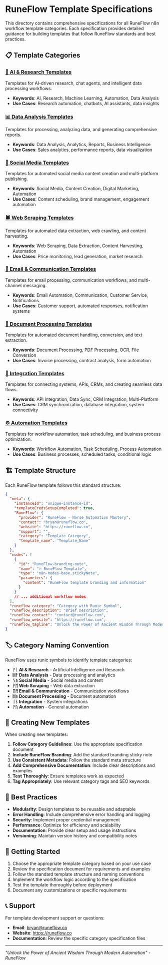 # RuneFlow Template Specifications

This directory contains comprehensive specifications for all RuneFlow n8n workflow template categories. Each specification provides detailed guidance for building templates that follow RuneFlow standards and best practices.

## 📋 Template Categories

### [🤖 AI & Research Templates](./AI_Research_Templates.md)
Templates for AI-driven research, chat agents, and intelligent data processing workflows.
- **Keywords**: AI, Research, Machine Learning, Automation, Data Analysis
- **Use Cases**: Research automation, chatbots, AI assistants, data insights

### [📊 Data Analysis Templates](./Data_Analysis_Templates.md)
Templates for processing, analyzing data, and generating comprehensive reports.
- **Keywords**: Data Analysis, Analytics, Reports, Business Intelligence
- **Use Cases**: Sales analytics, performance reports, data visualization

### [📱 Social Media Templates](./Social_Media_Templates.md)
Templates for automated social media content creation and multi-platform publishing.
- **Keywords**: Social Media, Content Creation, Digital Marketing, Automation
- **Use Cases**: Content scheduling, brand management, engagement automation

### [🕷️ Web Scraping Templates](./Web_Scraping_Templates.md)
Templates for automated data extraction, web crawling, and content harvesting.
- **Keywords**: Web Scraping, Data Extraction, Content Harvesting, Automation
- **Use Cases**: Price monitoring, lead generation, market research

### [📧 Email & Communication Templates](./Email_Communication_Templates.md)
Templates for email processing, communication workflows, and multi-channel messaging.
- **Keywords**: Email Automation, Communication, Customer Service, Notifications
- **Use Cases**: Customer support, automated responses, notification systems

### [📄 Document Processing Templates](./Document_Processing_Templates.md)
Templates for automated document handling, conversion, and text extraction.
- **Keywords**: Document Processing, PDF Processing, OCR, File Conversion
- **Use Cases**: Invoice processing, contract analysis, form automation

### [🔗 Integration Templates](./Integration_Templates.md)
Templates for connecting systems, APIs, CRMs, and creating seamless data flows.
- **Keywords**: API Integration, Data Sync, CRM Integration, Multi-Platform
- **Use Cases**: CRM synchronization, database integration, system connectivity

### [⚙️ Automation Templates](./Automation_Templates.md)
Templates for workflow automation, task scheduling, and business process optimization.
- **Keywords**: Workflow Automation, Task Scheduling, Process Automation
- **Use Cases**: Business processes, scheduled tasks, conditional logic

## 🏗️ Template Structure

Each RuneFlow template follows this standard structure:

```json
{
  "meta": {
    "instanceId": "unique-instance-id",
    "templateCredsSetupCompleted": true,
    "RuneFlow": {
      "provider": "RuneFlow - Norse Automation Mastery",
      "contact": "bryan@runeflow.co",
      "website": "https://runeflow.co",
      "support": "",
      "category": "Template Category",
      "template_name": "Template_Name"
    }
  },
  "nodes": [
    {
      "id": "RuneFlow-branding-note",
      "name": "🔥 RuneFlow Template",
      "type": "n8n-nodes-base.stickyNote",
      "parameters": {
        "content": "RuneFlow template branding and information"
      }
    }
    // ... additional workflow nodes
  ],
  "runeflow_category": "Category with Runic Symbol",
  "runeflow_description": "Brief Description",
  "runeflow_contact": "contact@runeflow.com",
  "runeflow_website": "https://runeflow.com",
  "runeflow_tagline": "Unlock the Power of Ancient Wisdom Through Modern Automation"
}
```

## 🏷️ Category Naming Convention

RuneFlow uses runic symbols to identify template categories:

- **ᚨᛁ AI & Research** - Artificial Intelligence and Research
- **ᛞᚨ Data Analysis** - Data processing and analytics
- **ᛊᛟ Social Media** - Social media and content
- **ᚹᛖ Web Scraping** - Web data extraction
- **ᛖᛗ Email & Communication** - Communication workflows
- **ᛞᛟ Document Processing** - Document automation
- **ᛁᚾ Integration** - System integrations
- **ᚨᚢ Automation** - General automation

## 📝 Creating New Templates

When creating new templates:

1. **Follow Category Guidelines**: Use the appropriate specification document
2. **Include RuneFlow Branding**: Add the standard branding sticky note
3. **Use Consistent Metadata**: Follow the standard meta structure
4. **Add Comprehensive Documentation**: Include clear descriptions and examples
5. **Test Thoroughly**: Ensure templates work as expected
6. **Tag Appropriately**: Use relevant category tags and SEO keywords

## 🎯 Best Practices

- **Modularity**: Design templates to be reusable and adaptable
- **Error Handling**: Include comprehensive error handling and logging
- **Security**: Implement proper credential management
- **Performance**: Optimize for efficiency and scalability
- **Documentation**: Provide clear setup and usage instructions
- **Versioning**: Maintain version history and compatibility notes

## 🚀 Getting Started

1. Choose the appropriate template category based on your use case
2. Review the specification document for requirements and examples
3. Follow the standard template structure and naming conventions
4. Implement the workflow logic according to the specification
5. Test the template thoroughly before deployment
6. Document any customizations or specific requirements

## 📞 Support

For template development support or questions:
- **Email**: bryan@runeflow.co
- **Website**: https://runeflow.co
- **Documentation**: Review the specific category specification files

---

*"Unlock the Power of Ancient Wisdom Through Modern Automation" - RuneFlow*
